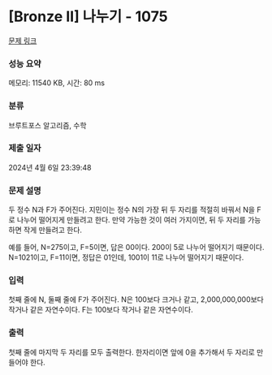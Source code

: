 # [Bronze II] 나누기 - 1075 

[문제 링크](https://www.acmicpc.net/problem/1075) 

### 성능 요약

메모리: 11540 KB, 시간: 80 ms

### 분류

브루트포스 알고리즘, 수학

### 제출 일자

2024년 4월 6일 23:39:48

### 문제 설명

<p>두 정수 N과 F가 주어진다. 지민이는 정수 N의 가장 뒤 두 자리를 적절히 바꿔서 N을 F로 나누어 떨어지게 만들려고 한다. 만약 가능한 것이 여러 가지이면, 뒤 두 자리를 가능하면 작게 만들려고 한다.</p>

<p>예를 들어, N=275이고, F=5이면, 답은 00이다. 200이 5로 나누어 떨어지기 때문이다. N=1021이고, F=11이면, 정답은 01인데, 1001이 11로 나누어 떨어지기 때문이다.</p>

### 입력 

 <p>첫째 줄에 N, 둘째 줄에 F가 주어진다. N은 100보다 크거나 같고, 2,000,000,000보다 작거나 같은 자연수이다. F는 100보다 작거나 같은 자연수이다.</p>

### 출력 

 <p>첫째 줄에 마지막 두 자리를 모두 출력한다. 한자리이면 앞에 0을 추가해서 두 자리로 만들어야 한다.</p>

